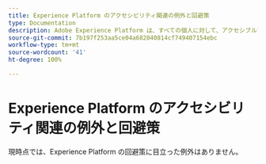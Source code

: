 ```yaml
---
title: Experience Platform のアクセシビリティ関連の例外と回避策
type: Documentation
description: Adobe Experience Platform は、すべての個人に対して、アクセシブルで利用制限のない機能を提供することに全力を注いでいます。
source-git-commit: 7b197f253aa5ce04a682040814cf749407154ebc
workflow-type: tm+mt
source-wordcount: '41'
ht-degree: 100%

---
```



# Experience Platform のアクセシビリティ関連の例外と回避策

現時点では、Experience Platform の回避策に目立った例外はありません。